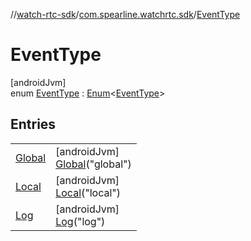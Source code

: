//[watch-rtc-sdk](../../../index.md)/[com.spearline.watchrtc.sdk](../index.md)/[EventType](index.md)

# EventType

[androidJvm]\
enum [EventType](index.md) : [Enum](https://kotlinlang.org/api/latest/jvm/stdlib/kotlin/-enum/index.html)&lt;[EventType](index.md)&gt;

## Entries

| | |
|---|---|
| [Global](-global/index.md) | [androidJvm]<br>[Global](-global/index.md)(&quot;global&quot;) |
| [Local](-local/index.md) | [androidJvm]<br>[Local](-local/index.md)(&quot;local&quot;) |
| [Log](-log/index.md) | [androidJvm]<br>[Log](-log/index.md)(&quot;log&quot;) |
